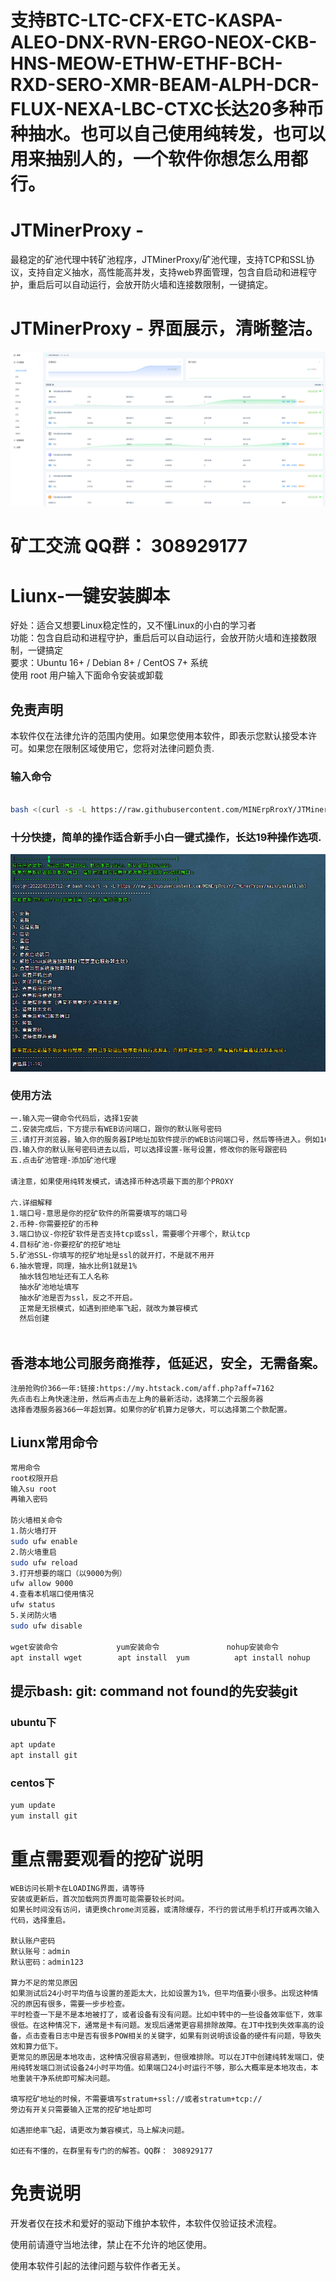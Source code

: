 # 支持BTC-LTC-CFX-ETC-KASPA-ALEO-DNX-RVN-ERGO-NEOX-CKB-HNS-MEOW-ETHW-ETHF-BCH-RXD-SERO-XMR-BEAM-ALPH-DCR-FLUX-NEXA-LBC-CTXC长达20多种币种抽水。也可以自己使用纯转发，也可以用来抽别人的，一个软件你想怎么用都行。

# JTMinerProxy - 
最稳定的矿池代理中转矿池程序，JTMinerProxy/矿池代理，支持TCP和SSL协议，支持自定义抽水，高性能高并发，支持web界面管理，包含自启动和进程守护，重启后可以自动运行，会放开防火墙和连接数限制，一键搞定。

# JTMinerProxy - 界面展示，清晰整洁。

<p align="center">
    <img src="./抽水币种部分展示.png" alt="Logo">
  </p>

# 矿工交流 QQ群： 308929177

# Liunx-一键安装脚本
好处：适合又想要Linux稳定性的，又不懂Linux的小白的学习者<br />
功能：包含自启动和进程守护，重启后可以自动运行，会放开防火墙和连接数限制，一键搞定<br />
要求：Ubuntu 16+ / Debian 8+ / CentOS 7+ 系统<br />
使用 root 用户输入下面命令安装或卸载<br />


<h2>免责声明</h2>
<p>本软件仅在法律允许的范围内使用。如果您使用本软件，即表示您默认接受本许可。如果您在限制区域使用它，您将对法律问题负责.</p>

### 输入命令

```bash

bash <(curl -s -L https://raw.githubusercontent.com/MINErpRroxY/JTMinerProxy/main/install.sh)
```

### 十分快捷，简单的操作适合新手小白一键式操作，长达19种操作选项.

<img src="./软件19种选项.png" alt="Logo">

### 使用方法

```bash
一.输入完一键命令代码后，选择1安装
二.安装完成后，下方提示有WEB访问端口，跟你的默认账号密码
三.请打开浏览器，输入你的服务器IP地址加软件提示的WEB访问端口号，然后等待进入。例如164.54.12.166:端口号
四.输入你的默认账号密码进去以后，可以选择设置-账号设置，修改你的账号跟密码
五.点击矿池管理-添加矿池代理

请注意，如果使用纯转发模式，请选择币种选项最下面的那个PROXY

六.详细解释
1.端口号-意思是你的挖矿软件的所需要填写的端口号
2.币种-你需要挖矿的币种
3.端口协议-你挖矿软件是否支持tcp或ssl，需要哪个开哪个，默认tcp
4.目标矿池-你要挖矿的挖矿地址
5.矿池SSL-你填写的挖矿地址是ssl的就开打，不是就不用开
6.抽水管理，同理，抽水比例1就是1%
  抽水钱包地址还有工人名称
  抽水矿池地址填写
  抽水矿池是否为ssl，反之不开启。
  正常是无损模式，如遇到拒绝率飞起，就改为兼容模式
  然后创建
 
 ```
  
  
## 香港本地公司服务商推荐，低延迟，安全，无需备案。
```
注册抢购价366一年:链接:https://my.htstack.com/aff.php?aff=7162
先点击右上角快速注册，然后再点击左上角的最新活动，选择第二个云服务器
选择香港服务器366一年超划算。如果你的矿机算力足够大，可以选择第二个款配置。
```

## Liunx常用命令
```bash
常用命令
root权限开启
输入su root 
再输入密码

防火墙相关命令
1.防火墙打开
sudo ufw enable
2.防火墙重启
sudo ufw reload
3.打开想要的端口（以9000为例）
ufw allow 9000
4.查看本机端口使用情况
ufw status
5.关闭防火墙
sudo ufw disable

wget安装命令             yum安装命令               nohup安装命令
apt install wget        apt install  yum          apt install nohup

```

## 提示bash: git: command not found的先安装git
### ubuntu下
```bash
apt update
apt install git
```
### centos下
```bash
yum update
yum install git
```
 
# 重点需要观看的挖矿说明
```
WEB访问长期卡在LOADING界面，请等待
安装或更新后，首次加载网页界面可能需要较长时间。
如果长时间没有访问，请更换chrome浏览器，或清除缓存，不行的尝试用手机打开或再次输入代码，选择重启。

默认账户密码
默认账号：admin
默认密码：admin123

算力不足的常见原因
如果测试后24小时平均值与设置的差距太大，比如设置为1%，但平均值要小很多。出现这种情况的原因有很多，需要一步步检查。
平时检查一下是不是本地被打了，或者设备有没有问题。比如中转中的一些设备效率低下，效率很低。在这种情况下，通常是卡有问题。发现后通常更容易排除故障。在JT中找到失效率高的设备，点击查看日志中是否有很多POW相关的关键字，如果有则说明该设备的硬件有问题，导致失效和算力低下。
更常见的原因是本地攻击，这种情况很容易遇到，但很难排除。可以在JT中创建纯转发端口，使用纯转发端口测试设备24小时平均值。如果端口24小时运行不够，那么大概率是本地攻击，本地重装干净系统即可解决问题。

填写挖矿地址的时候，不需要填写stratum+ssl://或者stratum+tcp://
旁边有开关只需要输入正常的挖矿地址即可

如遇拒绝率飞起，请更改为兼容模式，马上解决问题。

如还有不懂的，在群里有专门的的解答。QQ群： 308929177
```
# 免责说明
<p id="flsm">
开发者仅在技术和爱好的驱动下维护本软件，本软件仅验证技术流程。

使用前请遵守当地法律，禁止在不允许的地区使用。

使用本软件引起的法律问题与软件作者无关。
</p>

